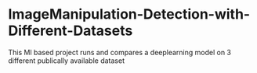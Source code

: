 # ImageManipulation-Detection-with-Different-Datasets

This Ml based project runs and compares a deeplearning model on 3 different publically available dataset
